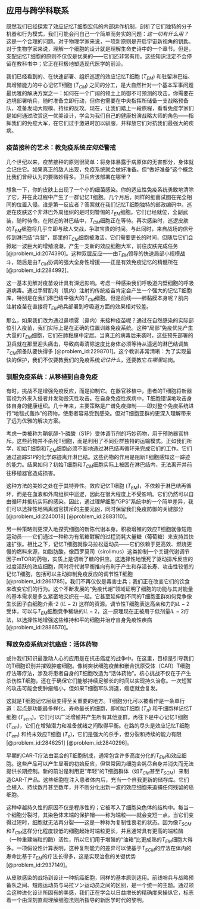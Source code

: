 ## 应用与跨学科联系

既然我们已经探索了效应记忆T细胞宏伟的内部运作机制，剖析了它们独特的分子机器和行为模式，我们可能会问自己一个简单而务实的问题：*这一切有什么用？* 这是一个合理的问题。对于物理学家来说，一项新原则是开启宇宙新视角的钥匙。对于生物学家来说，理解一个细胞的设计就是理解生命史诗中的一个章节。但是，支配记忆T细胞的原则不仅仅是优美的——它们还非常有用。这些知识注定不会停留在教科书中；它正在积极地塑造现代医学的前沿。

我们已经看到的、在快速部署、组织巡逻的效应记忆T细胞 ($T_{EM}$) 和驻留淋巴结、具增殖能力的中心记忆T细胞 ($T_{CM}$) 之间的分工，是大自然针对一个基本军事问题最优雅的解决方案之一：如何在一个广阔的领土上防御不可预测的攻击。你需要在边境部署哨兵，随时准备立即行动，但你也需要在中央指挥所储备一支战略预备队，准备发动大规模、持续的反攻。现在，让我们踏上一段旅程，看看免疫学家们是如何通过欣赏这一优美设计，学会为我们自己的健康扮演战略大师的角色——指挥我们的免疫大军，在它们过于激进时加以驯服，并释放它们对抗我们最强大的疾病。

### 疫苗接种的艺术：教免疫系统*在何处*警戒

几个世纪以来，疫苗接种的原则很简单：将身体暴露于病原体的无害部分，身体就会记住它。如果真正的敌人出现，免疫系统就会做好准备。但“做好准备”这个概念比我们曾经认为的要微妙得多。卫兵应该部署在哪里？

想象一下，你的皮肤上出现了一个小的细菌感染。你的适应性免疫系统勇敢地清除了它，并在此过程中产生了一群记忆T细胞。几个月后，同样的细菌试图在完全相同的位置入侵。谁是第一反应者？答案就在我们记忆T细胞独特的邮政编码中。巡逻在皮肤这个非淋巴外周组织的是时刻警惕的$T_{EM}$细胞。它们已经就位，全副武装，随时待命。在附近的淋巴结中，$T_{CM}$细胞正在等待。再次感染时，巡逻皮肤的$T_{EM}$细胞将几乎立即与敌人交战，争取宝贵的时间。与此同时，来自战场的信号传到淋巴结“兵营”，那里的$T_{CM}$细胞被激活。它们需要更长的时间，但随后它们会掀起一波巨大的增殖浪潮，产生一支新的效应细胞大军，前往皮肤完成任务 [@problem_id:2074390]。这种双层反应——由$T_{EM}$领导的快速局部小规模战斗，随后是由$T_{CM}$协调的强大全身性增援——正是有效免疫记忆的精髓所在 [@problem_id:2284992]。

这一基本见解对疫苗设计具有深远影响。考虑一种感染我们呼吸道内壁细胞的呼吸道病毒。通过手臂肌肉（肌内）注射的传统疫苗肯定会产生一个强大的记忆T细胞库，特别是在我们淋巴结中强大的$T_{CM}$细胞。但是前线——肺黏膜本身呢？肌内注射疫苗在直接将$T_{EM}$哨兵部署到呼吸道方面的效果相对较差。

那么，如果我们改为通过鼻喷雾（鼻内）来接种疫苗呢？通过在自然感染的实际部位引入疫苗，我们实际上是在正确的位置训练免疫系统。这种“局部”免疫优先产生大量的$T_{EM}$细胞，它们在肺黏膜中定居。当真正的病毒后来袭时，这些预先部署的卫兵就在那里迎头痛击，导致病毒清除速度比身体必须等待从遥远的淋巴结调集$T_{CM}$预备队要快得多 [@problem_id:2298701]。这个教训非常清晰：为了实现最快的保护，我们不仅要教我们的免疫系统*记住什么*，还要教它*在哪里*站岗。

### 驯服免疫系统：从移植到自身免疫

有时，挑战不是增强免疫反应，而是抑制它。在器官移植中，患者的T细胞将新器官视为外来入侵者并发动毁灭性攻击。在自身免疫性疾病中，T细胞错误地攻击身体自身的健康组织。几十年来，主要策略是广谱免疫抑制——即对整个免疫系统进行“地毯式轰炸”的药物，使患者容易受到感染。但对T细胞亚群的更深入理解带来了远为优雅的解决方案。

考虑一类被称为鞘氨醇-1-磷酸（S1P）受体调节剂的巧妙药物，用于预防器官排斥。这些药物并不杀死T细胞，而是利用了不同亚群独特的运输模式。正如我们所学，初始T细胞和$T_{CM}$细胞必须不断地通过淋巴结再循环来完成它们的工作。它们通过追踪S1P的化学踪迹离开淋巴结。这些药物的作用是阻断T细胞感知这一踪迹的能力。结果如何？初始T细胞和$T_{CM}$细胞实际上被困在淋巴结内，无法离开并前往移植器官造成损害。

这种方法的美妙之处在于其特异性。效应记忆T细胞 ($T_{EM}$)，不依赖于淋巴结再循环，而是在血液和外周组织中巡逻，因此在很大程度上不受影响。它们仍然可以自由循环并抵抗实际的感染。因此，通过理解细胞“GPS”系统中的一个简单差异，我们可以选择性地隔离器官排斥的主要元凶，同时保留我们免疫防御的关键部分 [@problem_id:2240018] [@problem_id:2883110]。

另一种策略则更深入地探究细胞的新陈代谢本身。积极增殖的效应T细胞就像短跑运动员——它们通过一种称为有氧糖酵解的过程消耗大量糖（葡萄糖）来支持其快速扩张。相比之下，记忆T细胞就像马拉松运动员——它们依赖于更高效、燃烧更慢的燃料来源，如脂肪酸。像西罗莫司（sirolimus）这类抑制一个关键代谢调节因子mTOR的药物，实质上是切断了糖的供应。这选择性地饿死了驱动排斥反应的过度活跃的效应细胞，同时将代谢平衡推向有利于产生和存活长寿、攻击性较低的记忆T细胞，包括可以主动抑制免疫反应的调节性T细胞 [@problem_id:2861785]。我们不再仅仅是毒害士兵；我们正在改变它们的饮食来改变它们的行为。这个不断发展的“免疫代谢”领域证明了细胞的功能与其对能量的基本需求是多么紧密地交织在一起。它甚至延伸到不同的T细胞亚群如何竞争像生长因子白细胞介素-2 ($IL-2$) 这样的资源。调节性T细胞表达高亲和力的$IL-2$受体，可以与$T_{EM}$细胞竞争稀缺的$IL-2$，这一原理现在正被用于低剂量$IL-2$疗法，以选择性地增强这些维持和平的细胞并治疗自身免疫性疾病 [@problem_id:2886570]。

### 释放免疫系统对抗癌症：活体药物

或许我们知识最激动人心的应用是在抗击癌症的战争中。在这里，目标是引导我们的T细胞识别并摧毁肿瘤细胞。像树突状细胞疫苗和嵌合抗原受体（CAR）T细胞疗法等疗法，涉及将患者自身的T细胞改造为“活体药物”。核心挑战不仅在于产生杀伤性T细胞，还在于确保它们能够持续足够长的时间以实现持久治愈。一次短暂的攻击可能会使肿瘤缩小，但如果T细胞军队消退，癌症就会复发。

这就是T细胞记忆层级变得至关重要的地方。T细胞分化可以被看作是一条单行道：起点是功能最多样化、寿命最长的细胞，即初始T细胞 ($T_n$) 和干细胞样记忆T细胞 ($T_{scm}$)。它们可以广泛增殖并产生所有其他亚群。再往下是中心记忆T细胞 ($T_{cm}$)，它们在增殖潜力和准备就绪之间取得平衡。在路的尽头是效应记忆T细胞 ($T_{em}$) 和终末效应T细胞 ($T_e$)，它们是强大的杀手，但分裂和持续的能力有限 [@problem_id:2846251] [@problem_id:2840296]。

早期的CAR-T疗法由混合的T细胞制成，通常包含许多高度分化的$T_{EM}$和效应细胞。这些产品可以产生显著的初始反应，但常常因为细胞会耗尽自身并消失而无法提供长期控制。新的前沿是利用更“年轻”的T细胞群体（如$T_{CM}$甚至$T_{SCM}$）来制造CAR-T产品。这些细胞在注入患者体内后，充当一个自我更新的储存库。它们会植入、持续数月甚至数年，并不断分化出新一波的效应细胞来追捕任何残留的癌细胞。

这种卓越持久性的原因不仅是程序性的；它被写入了细胞染色体的结构中。每当一个细胞分裂时，其染色体末端的保护帽——称为端粒——就会变短一点。当它们变得过短时，细胞就无法再分裂——这是一种称为复制性衰老的状态。因为像$T_{SCM}$和$T_{CM}$这样分化程度较低的细胞起始时端粒更长，并且通常具有更高的端粒酶（一种重建端粒的酶）活性，所以它们用于增殖的“油箱”比更成熟的$T_{EM}$细胞大得多。一项假设性计算表明，这种复制能力的差异可以使基于$T_{SCM}$的疗法在体内的寿命比基于$T_{EM}$的疗法长得多，这是实现治愈的关键优势 [@problem_id:2937149]。

从皮肤感染的战场到设计一种抗癌细胞，同样的基本原则适用。前线哨兵与战略预备队之间、短跑运动员与马拉ソン运动员之间的区别，是一个统一的主题。通过领会这种进化设计所固有的美感，我们正在学会以日益增长的精确度来操纵它，标志着一个由深刻直观理解细胞法则所指导的新医学时代的黎明。